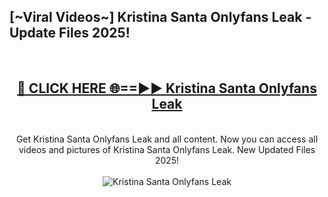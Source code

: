 <h2>[~Viral Videos~] Kristina Santa Onlyfans Leak - Update Files 2025!</h2>
<br>
<div align="center">
<h2><a href="https://betterlinks.top/A2PfLJ" rel="nofollow">🔴 CLICK HERE 🌐==►► Kristina Santa Onlyfans Leak</a></h2>
<br>
Get Kristina Santa Onlyfans Leak and all content. Now you can access all videos and pictures of Kristina Santa Onlyfans Leak. New Updated Files 2025!
<br>
<br>
<a href="https://betterlinks.top/A2PfLJ" rel="nofollow" data-target="animated-image.originalLink"><img src="https://i.ibb.co.com/WyWwxjT/player-gif2.gif" alt="Kristina Santa Onlyfans Leak" style="max-width: 100%; display: inline-block;" data-target="animated-image.originalImage"></a>
</div>
<br>
